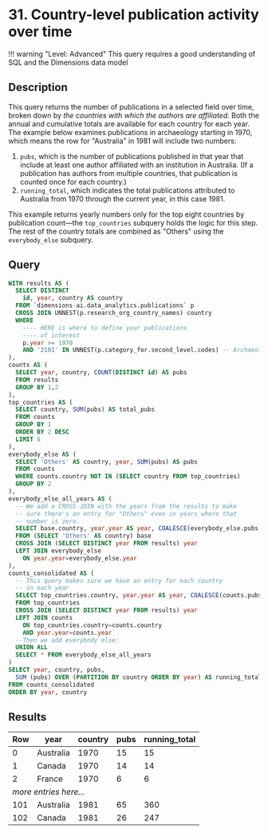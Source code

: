 # 31. Country-level publication activity over time

!!! warning "Level: Advanced"
    This query requires a good understanding of SQL and the Dimensions data model


## Description

This query returns the number of publications in a selected field over time, broken down by *the countries with which the authors are affiliated*. Both the annual and cumulative totals are available for each country for each year. The example below examines publications in archaeology starting in 1970, which means the row for "Australia" in 1981 will include two numbers:

1. `pubs`, which is the number of publications published in that year that include at least one author affiliated with an institution in Australia. (If a publication has authors from multiple countries, that publication is counted once for each country.)
1. `running_total`, which indicates the total publications attributed to Australia from 1970 through the current year, in this case 1981.

This example returns yearly numbers only for the top eight countries by publication count—the `top_countries` subquery holds the logic for this step. The rest of the country totals are combined as "Others" using the `everybody_else` subquery.


## Query

```sql
WITH results AS (
  SELECT DISTINCT
    id, year, country AS country
  FROM `dimensions-ai.data_analytics.publications` p
  CROSS JOIN UNNEST(p.research_org_country_names) country
  WHERE
    ---- HERE is where to define your publications
    ---- of interest
    p.year >= 1970
    AND '2101' IN UNNEST(p.category_for.second_level.codes) -- Archaeology
),
counts AS (
  SELECT year, country, COUNT(DISTINCT id) AS pubs
  FROM results
  GROUP BY 1,2
),
top_countries AS (
  SELECT country, SUM(pubs) AS total_pubs
  FROM counts
  GROUP BY 1
  ORDER BY 2 DESC
  LIMIT 8
),
everybody_else AS (
  SELECT 'Others' AS country, year, SUM(pubs) AS pubs
  FROM counts
  WHERE counts.country NOT IN (SELECT country FROM top_countries)
  GROUP BY 2
),
everybody_else_all_years AS (
  -- We add a CROSS JOIN with the years from the results to make
  -- sure there's an entry for "Others" even in years where that
  -- number is zero.
  SELECT base.country, year.year AS year, COALESCE(everybody_else.pubs,0) AS pubs
  FROM (SELECT 'Others' AS country) base
  CROSS JOIN (SELECT DISTINCT year FROM results) year
  LEFT JOIN everybody_else
    ON year.year=everybody_else.year
),
counts_consolidated AS (
  -- This query makes sure we have an entry for each country
  -- in each year
  SELECT top_countries.country, year.year AS year, COALESCE(counts.pubs,0) AS pubs
  FROM top_countries
  CROSS JOIN (SELECT DISTINCT year FROM results) year
  LEFT JOIN counts
    ON top_countries.country=counts.country
    AND year.year=counts.year
  --Then we add everybody else:
  UNION ALL
  SELECT * FROM everybody_else_all_years
)
SELECT year, country, pubs,
  SUM (pubs) OVER (PARTITION BY country ORDER BY year) AS running_total
FROM counts_consolidated
ORDER BY year, country
```


## Results

<table>
  <thead>
    <tr>
      <th>Row</th>
      <th>year</th>
      <th>country</th>
      <th>pubs</th>
      <th>running_total</th>
    </tr>
  </thead>
  <tbody>
    <tr>
      <td>0</td>
      <td>Australia</td>
      <td>1970</td>
      <td>15</td>
      <td>15</td>
    </tr>
    <tr>
      <td>1</td>
      <td>Canada</td>
      <td>1970</td>
      <td>14</td>
      <td>14</td>
    </tr>
    <tr>
      <td>2</td>
      <td>France</td>
      <td>1970</td>
      <td>6</td>
      <td>6</td>
    </tr>
    <tr>
      <td colspan=5><i>more entries here...</i></td>
    </tr>
    <tr>
      <td>101</td>
      <td>Australia</td>
      <td>1981</td>
      <td>65</td>
      <td>360</td>
    </tr>
    <tr>
      <td>102</td>
      <td>Canada</td>
      <td>1981</td>
      <td>26</td>
      <td>247</td>
    </tr>
  </tbody>
</table>
